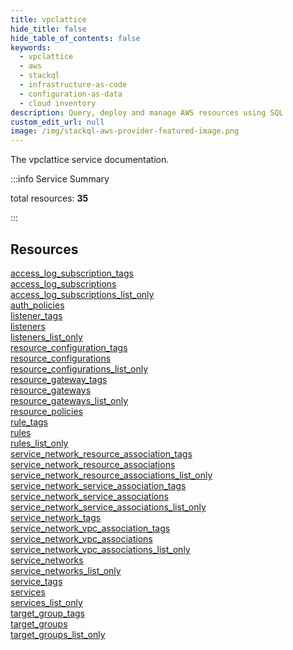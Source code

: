 ```yaml
---
title: vpclattice
hide_title: false
hide_table_of_contents: false
keywords:
  - vpclattice
  - aws
  - stackql
  - infrastructure-as-code
  - configuration-as-data
  - cloud inventory
description: Query, deploy and manage AWS resources using SQL
custom_edit_url: null
image: /img/stackql-aws-provider-featured-image.png
---
```


The vpclattice service documentation.

:::info Service Summary

<div class="row">
<div class="providerDocColumn">
<span>total resources:&nbsp;<b>35</b></span><br />
</div>
</div>

:::

## Resources
<div class="row">
<div class="providerDocColumn">
<a href="/services/vpclattice/access_log_subscription_tags/">access_log_subscription_tags</a><br />
<a href="/services/vpclattice/access_log_subscriptions/">access_log_subscriptions</a><br />
<a href="/services/vpclattice/access_log_subscriptions_list_only/">access_log_subscriptions_list_only</a><br />
<a href="/services/vpclattice/auth_policies/">auth_policies</a><br />
<a href="/services/vpclattice/listener_tags/">listener_tags</a><br />
<a href="/services/vpclattice/listeners/">listeners</a><br />
<a href="/services/vpclattice/listeners_list_only/">listeners_list_only</a><br />
<a href="/services/vpclattice/resource_configuration_tags/">resource_configuration_tags</a><br />
<a href="/services/vpclattice/resource_configurations/">resource_configurations</a><br />
<a href="/services/vpclattice/resource_configurations_list_only/">resource_configurations_list_only</a><br />
<a href="/services/vpclattice/resource_gateway_tags/">resource_gateway_tags</a><br />
<a href="/services/vpclattice/resource_gateways/">resource_gateways</a><br />
<a href="/services/vpclattice/resource_gateways_list_only/">resource_gateways_list_only</a><br />
<a href="/services/vpclattice/resource_policies/">resource_policies</a><br />
<a href="/services/vpclattice/rule_tags/">rule_tags</a><br />
<a href="/services/vpclattice/rules/">rules</a><br />
<a href="/services/vpclattice/rules_list_only/">rules_list_only</a><br />
<a href="/services/vpclattice/service_network_resource_association_tags/">service_network_resource_association_tags</a>
</div>
<div class="providerDocColumn">
<a href="/services/vpclattice/service_network_resource_associations/">service_network_resource_associations</a><br />
<a href="/services/vpclattice/service_network_resource_associations_list_only/">service_network_resource_associations_list_only</a><br />
<a href="/services/vpclattice/service_network_service_association_tags/">service_network_service_association_tags</a><br />
<a href="/services/vpclattice/service_network_service_associations/">service_network_service_associations</a><br />
<a href="/services/vpclattice/service_network_service_associations_list_only/">service_network_service_associations_list_only</a><br />
<a href="/services/vpclattice/service_network_tags/">service_network_tags</a><br />
<a href="/services/vpclattice/service_network_vpc_association_tags/">service_network_vpc_association_tags</a><br />
<a href="/services/vpclattice/service_network_vpc_associations/">service_network_vpc_associations</a><br />
<a href="/services/vpclattice/service_network_vpc_associations_list_only/">service_network_vpc_associations_list_only</a><br />
<a href="/services/vpclattice/service_networks/">service_networks</a><br />
<a href="/services/vpclattice/service_networks_list_only/">service_networks_list_only</a><br />
<a href="/services/vpclattice/service_tags/">service_tags</a><br />
<a href="/services/vpclattice/services/">services</a><br />
<a href="/services/vpclattice/services_list_only/">services_list_only</a><br />
<a href="/services/vpclattice/target_group_tags/">target_group_tags</a><br />
<a href="/services/vpclattice/target_groups/">target_groups</a><br />
<a href="/services/vpclattice/target_groups_list_only/">target_groups_list_only</a>
</div>
</div>